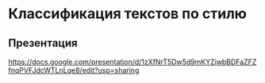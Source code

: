 # Классификация текстов по стилю

## Презентация
https://docs.google.com/presentation/d/1zXfNrT5Dw5d9mKYZiwbBDFaZFZfnqPVFJdcWTLnLqe8/edit?usp=sharing
